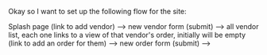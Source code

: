 Okay so I want to set up the following flow for the site:

Splash page (link to add vendor) --> new vendor form (submit) --> all vendor list, each one links to a view of that vendor's order, initially will be empty (link to add an order for them) --> new order form (submit) --> 